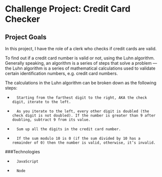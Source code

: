 # Challenge Project: Credit Card Checker
## Project Goals

In this project, I have the role of a clerk who checks if credit cards are valid. 

To find out if a credit card number is valid or not, using the Luhn algorithm. Generally speaking, an algorithm is a series of steps that solve a problem — the Luhn algorithm is a series of mathematical calculations used to validate certain identification numbers, e.g. credit card numbers. 

The calculations in the Luhn algorithm can be broken down as the following steps:
* 		Starting from the farthest digit to the right, AKA the check digit, iterate to the left.
* 		As you iterate to the left, every other digit is doubled (the check digit is not doubled). If the number is greater than 9 after doubling, subtract 9 from its value.
* 		Sum up all the digits in the credit card number.
* 		If the sum modulo 10 is 0 (if the sum divided by 10 has a remainder of 0) then the number is valid, otherwise, it’s invalid.



###Technologies

* 		JavaScript
* 		Node


